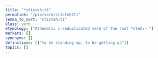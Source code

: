 ```yaml
---
title: "*stísteh₂ti"
permalink: "/pie/verb/stísteh2ti"
lemma_to_sort: "stísteh₂ti"
klass: verb
etymology: ["Athematic i-reduplicated verb of the root *steh₂-."]
markers: []
synonyms: []
definitions: [["to be standing up, to be getting up"]]
topics: []
---
```

